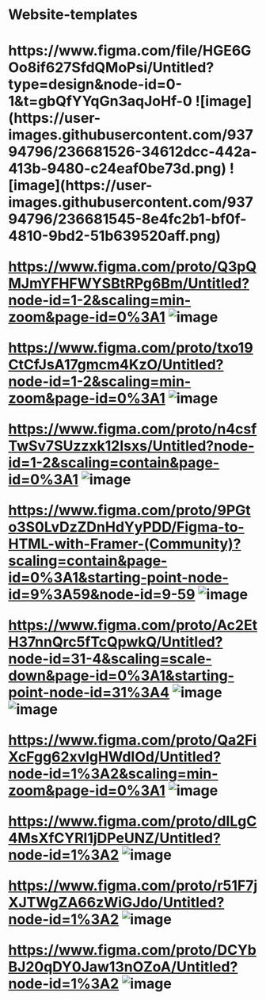 <h1>
 Website-templates
<h1/>
https://www.figma.com/file/HGE6GOo8if627SfdQMoPsi/Untitled?type=design&node-id=0-1&t=gbQfYYqGn3aqJoHf-0
![image](https://user-images.githubusercontent.com/93794796/236681526-34612dcc-442a-413b-9480-c24eaf0be73d.png)
![image](https://user-images.githubusercontent.com/93794796/236681545-8e4fc2b1-bf0f-4810-9bd2-51b639520aff.png)

https://www.figma.com/proto/Q3pQMJmYFHFWYSBtRPg6Bm/Untitled?node-id=1-2&scaling=min-zoom&page-id=0%3A1
![image](https://user-images.githubusercontent.com/93794796/230795440-6f2cf520-7842-452b-bcc9-fcb69ea44613.png)

https://www.figma.com/proto/txo19CtCfJsA17gmcm4KzO/Untitled?node-id=1-2&scaling=min-zoom&page-id=0%3A1
![image](https://user-images.githubusercontent.com/93794796/230668199-daaaa21d-46d4-4337-b944-857ed2f1d804.png)

https://www.figma.com/proto/n4csfTwSv7SUzzxk12Isxs/Untitled?node-id=1-2&scaling=contain&page-id=0%3A1
![image](https://user-images.githubusercontent.com/93794796/230796811-4c7dd5ef-17e2-401b-8dbe-633dd6f8ba7d.png)

https://www.figma.com/proto/9PGto3S0LvDzZDnHdYyPDD/Figma-to-HTML-with-Framer-(Community)?scaling=contain&page-id=0%3A1&starting-point-node-id=9%3A59&node-id=9-59
![image](https://user-images.githubusercontent.com/93794796/230199660-811b3cb3-7c7d-49a7-bc9d-da82279eb641.png)

https://www.figma.com/proto/Ac2EtH37nnQrc5fTcQpwkQ/Untitled?node-id=31-4&scaling=scale-down&page-id=0%3A1&starting-point-node-id=31%3A4
![image](https://user-images.githubusercontent.com/93794796/232146537-e00b2cc3-0c5a-4ea6-bed3-b28f9e67df7a.png)
![image](https://user-images.githubusercontent.com/93794796/232146607-d7369044-3bf5-4bd4-828a-df92b24f14a9.png)

https://www.figma.com/proto/Qa2FiXcFgg62xvlgHWdIOd/Untitled?node-id=1%3A2&scaling=min-zoom&page-id=0%3A1
![image](https://user-images.githubusercontent.com/93794796/221988684-bdbc2b42-92a4-45c0-ad65-effcb6643b11.png)

https://www.figma.com/proto/dILgC4MsXfCYRl1jDPeUNZ/Untitled?node-id=1%3A2
![image](https://user-images.githubusercontent.com/93794796/221989237-1c82e9df-878b-422d-9315-556480389068.png)

https://www.figma.com/proto/r51F7jXJTWgZA66zWiGJdo/Untitled?node-id=1%3A2
![image](https://user-images.githubusercontent.com/93794796/221988948-96180843-6a7e-41bd-a5ae-b8e55ae66416.png)

https://www.figma.com/proto/DCYbBJ20qDY0Jaw13nOZoA/Untitled?node-id=1%3A2
![image](https://user-images.githubusercontent.com/93794796/222774648-be1fe013-5344-42df-ba53-70bef28111e1.png)

